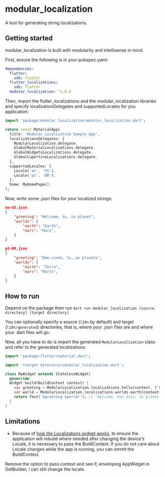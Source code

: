 # modular_localization

A tool for generating string localizations.

## Getting started

modular_localization is built with modularity and intellisense in mind.

First, ensure the following is in your pubspec.yaml:
```yaml
dependencies:
  flutter:
    sdk: flutter
  flutter_localizations:
    sdk: flutter
  modular_localization: ^1.0.0    
```

Then, import the flutter_localizations and the modular_localization libraries and specify localizationDelegates and supportedLocales for you application:

```dart
import 'package:modular_localization/modular_localization.dart';

return const MaterialApp(
  title: 'Modular Localization Sample App',
  localizationsDelegates: [
    ModularLocalization.delegate,
    GlobalMaterialLocalizations.delegate,
    GlobalWidgetsLocalizations.delegate,
    GlobalCupertinoLocalizations.delegate,
  ],
  supportedLocales: [
    Locale('en', 'US'),
    Locale('pt', 'BR'),
  ],
  home: MyHomePage(),
);
```

Now, write some .json files for your localized strings:

```json
en-US.json
{
    "greeting": "Welcome, %s, to planet",
    "worlds": {
        "earth": "Earth",
        "mars": "Mars",
    }
}
```

```json
pt-BR.json
{
    "greeting": "Bem-vindo, %s, ao planeta",
    "worlds": {
        "earth": "Terra",
        "mars": "Marte",
    }
}
```

## How to run

Depend on the package then run `dart run modular_localization [source directory] [target directory]`

You can optionally specify a source (`l10n` by default) and target (`l10n/generated`) directories, that is, where your .json files are and where your .dart files will go.

Now, all you have to do is import the generated `ModularLocalization` class and refer to the generated localizations:

```dart
import 'package:flutter/material.dart';

import '<target directory>/modular_localization.dart';

class MyWidget extends StatelessWidget{
  @override
  Widget build(BuildContext context) {
    var greeting = ModularLocalization.localizations.hello(context, ['Han Solo']);
    var world = ModularLocalization.localizations.worlds.earth(context);
    return Text('$greeting $world!'); // 'Welcome, Han Solo, to planet Earth!' or 'Bem-vindo, Han Solo, ao planeta Terra!' depending on the device's target Locale.
  }
}
```

## Limitations

+ Because of [how the Localizations widget works](https://docs.flutter.dev/accessibility-and-localization/internationalization), to ensure the application will rebuild where needed after changing the device's Locale, it is necessary to pass the BuildContext. If you do not care about Locale changes while the app is running, you can ommit the BuildContext.


Remove the option to pass context and see if, enveloping AppWidget in GetBuilder, I can still change the locale.